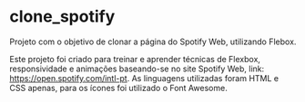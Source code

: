 # clone_spotify
Projeto com o objetivo de clonar a página do Spotify Web, utilizando Flebox.

Este projeto foi criado para treinar e aprender técnicas de Flexbox, responsividade e animações baseando-se no site Spotify Web, 
link: https://open.spotify.com/intl-pt. As linguagens utilizadas foram HTML e CSS apenas, para os ícones foi utilizado o Font Awesome.
